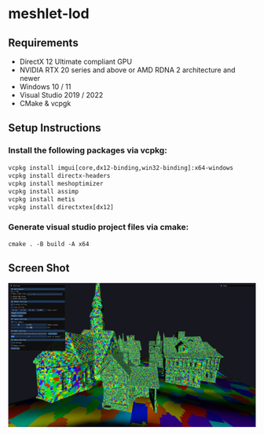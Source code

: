 # meshlet-lod
## Requirements
- DirectX 12 Ultimate compliant GPU
- NVIDIA RTX 20 series and above or AMD RDNA 2 architecture and newer
- Windows 10 / 11
- Visual Studio 2019 / 2022
- CMake & vcpgk
## Setup Instructions
### Install the following packages via vcpkg:<be>
```
vcpkg install imgui[core,dx12-binding,win32-binding]:x64-windows
vcpkg install directx-headers
vcpkg install meshoptimizer
vcpkg install assimp
vcpkg install metis
vcpkg install directxtex[dx12]
```
### Generate visual studio project files via cmake:<be>
```
cmake . -B build -A x64
```
## Screen Shot
![failed to load preview](MeshletLoD/assets/screen_shot.png)
